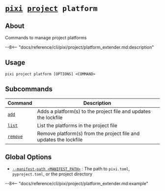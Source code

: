 # <code>[pixi](../../pixi.md) [project](../project.md) platform</code>

## About
Commands to manage project platforms

--8<-- "docs/reference/cli/pixi/project/platform_extender.md:description"

## Usage
```
pixi project platform [OPTIONS] <COMMAND>
```

## Subcommands
| Command | Description |
|---------|-------------|
| [`add`](platform/add.md) | Adds a platform(s) to the project file and updates the lockfile |
| [`list`](platform/list.md) | List the platforms in the project file |
| [`remove`](platform/remove.md) | Remove platform(s) from the project file and updates the lockfile |


## Global Options
- <a id="arg---manifest-path" href="#arg---manifest-path">`--manifest-path <MANIFEST_PATH>`</a>
:  The path to `pixi.toml`, `pyproject.toml`, or the project directory

--8<-- "docs/reference/cli/pixi/project/platform_extender.md:example"
